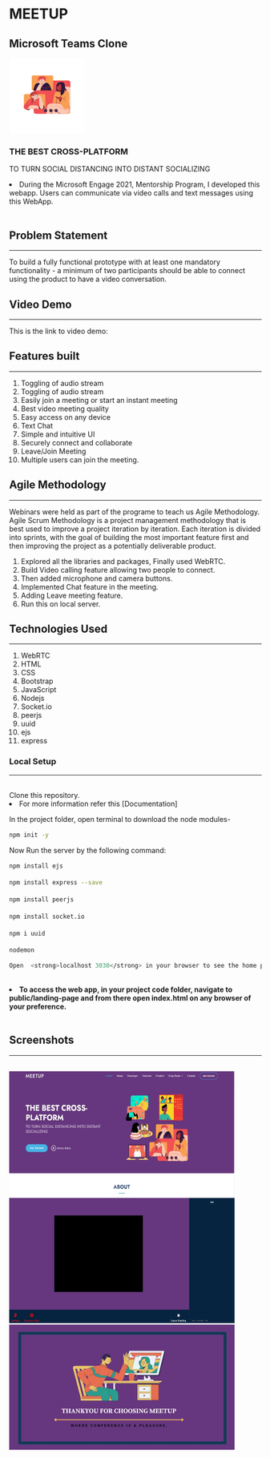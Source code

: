 # MEETUP
## Microsoft Teams Clone
<img src="ss\logogit.png" width="150" height="150"/>

### THE BEST CROSS-PLATFORM
TO TURN SOCIAL DISTANCING INTO DISTANT SOCIALIZING

<li>During the Microsoft Engage 2021, Mentorship Program, I developed this webapp. Users can communicate via video calls and text messages using this WebApp.</li>
<br>

## Problem Statement
----------------------
To build a fully functional prototype with at least one mandatory functionality - a minimum of two participants should be able to connect using the product to have a video conversation.

## Video Demo 
-------------------
This is the link to video demo: 

## Features built
-------------------- 

1. Toggling of audio stream
2. Toggling of audio stream 
3. Easily join a meeting or start an instant meeting
4. Best video meeting quality
5. Easy access on any device
6. Text Chat
7. Simple and intuitive UI
8. Securely connect and collaborate
9. Leave/Join Meeting 
10. Multiple users can join the meeting.

## Agile Methodology
----------------------
Webinars were held as part of the programe to teach us Agile Methodology. Agile Scrum Methodology is a project management methodology that is best used to improve a project iteration by iteration. Each iteration is divided into sprints, with the goal of building the most important feature first and then improving the project as a potentially deliverable product.

1. Explored all the libraries and packages, Finally used WebRTC.
2. Build Video calling feature allowing two people to connect.
3. Then added microphone and camera buttons.
4. Implemented Chat feature in the meeting.
5. Adding Leave meeting feature.
6. Run this on local server.


## Technologies Used 
----------------------


1. WebRTC
2. HTML 
3. CSS 
4. Bootstrap
5. JavaScript
6. Nodejs
7. Socket.io
8. peerjs
9. uuid
10. ejs
11. express


### Local Setup
-----------------

<br>
Clone this repository.
<li>For more information refer this [Documentation]</li>


In the project folder, open terminal to download the node modules-
```bash
npm init -y
```
Now Run the server by the following command:
```bash
npm install ejs

npm install express --save

npm install peerjs

npm install socket.io

npm i uuid

nodemon
```
```bash
Open  <strong>localhost 3030</strong> in your browser to see the home page of the website.
```

<br>
<li><strong>To access the web app, in your project code folder, navigate to public/landing-page and from there open index.html on any browser of your preference.</strong></li>
<br>


## Screenshots
----------------
<br>

<img src="ss\portfolio-3.jpeg" width="450" height="250"/>
<img src="ss\portfolio-4.jpeg" width="450" height="250"/>
<img src="ss\portfolio-2.jpeg" width="450" height="250"/>







